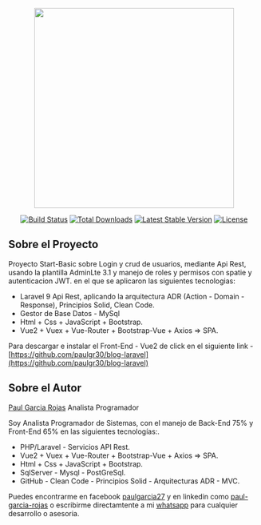 <p align="center"><a href="https://laravel.com" target="_blank"><img src="https://codebriefly.com/wp-content/uploads/2018/10/basic-laravel-vue-js-setup-750x430.jpg" width="400"></a></p>

<p align="center">
<a href="https://travis-ci.org/laravel/framework"><img src="https://travis-ci.org/laravel/framework.svg" alt="Build Status"></a>
<a href="https://packagist.org/packages/laravel/framework"><img src="https://img.shields.io/packagist/dt/laravel/framework" alt="Total Downloads"></a>
<a href="https://packagist.org/packages/laravel/framework"><img src="https://img.shields.io/packagist/v/laravel/framework" alt="Latest Stable Version"></a>
<a href="https://packagist.org/packages/laravel/framework"><img src="https://img.shields.io/packagist/l/laravel/framework" alt="License"></a>
</p>

## Sobre el Proyecto

Proyecto Start-Basic sobre Login y crud de usuarios, mediante Api Rest, usando la plantilla AdminLte 3.1 y manejo de roles y permisos con spatie y autenticacion JWT. en el que se aplicaron las siguientes tecnologias:

- Laravel 9 Api Rest, aplicando la arquitectura ADR (Action - Domain - Response), Principios Solid, Clean Code.
- Gestor de Base Datos - MySql
- Html + Css + JavaScript + Bootstrap.
- Vue2 + Vuex + Vue-Router + Bootstrap-Vue + Axios => SPA.

Para descargar e instalar el Front-End - Vue2 de click en el siguiente link -
[https://github.com/paulgr30/blog-laravel](https://github.com/paulgr30/blog-laravel)

## Sobre el Autor

[Paul Garcia Rojas](https://www.facebook.com/paulgarcia27)
Analista Programador

Soy Analista Programador de Sistemas, con el manejo de Back-End 75% y Front-End 65% en las siguientes tecnologías:.

- PHP/Laravel - Servicios API Rest.
- Vue2 + Vuex + Vue-Router + Bootstrap-Vue + Axios => SPA.
- Html + Css + JavaScript + Bootstrap.
- SqlServer - Mysql - PostGreSql.
- GitHub - Clean Code - Principios Solid - Arquitecturas ADR - MVC.

Puedes encontrarme en facebook [paulgarcia27](https://www.facebook.com/paulgarcia27) y en linkedin como [paul-garcia-rojas](https://www.linkedin.com/in/paul-garcia-rojas) o escribirme directamtente a mi [whatsapp](https://bit.ly/2UFDtM7) para cualquier desarrollo o asesoria.